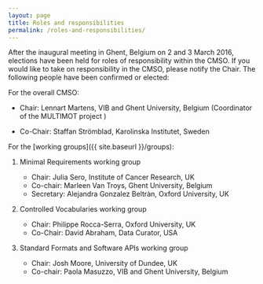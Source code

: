 ```yaml
---
layout: page
title: Roles and responsibilities
permalink: /roles-and-responsibilities/
---
```


After the inaugural meeting in Ghent, Belgium on 2 and 3 March 2016, elections have been held for roles of responsibility within the CMSO. If you would like to take on responsibility in the CMSO, please notify the Chair. The following people have been confirmed or elected:

For the overall CMSO:

- Chair: Lennart Martens, VIB and Ghent University, Belgium (Coordinator of the MULTIMOT project )
 
- Co-Chair: Staffan Strömblad, Karolinska Institutet, Sweden

For the [working groups]({{ site.baseurl }}/groups):

1. Minimal Requirements working group

   - Chair: Julia Sero, Institute of Cancer Research, UK
   - Co-chair: Marleen Van Troys, Ghent University, Belgium
   - Secretary: Alejandra Gonzalez Beltràn, Oxford University, UK

2. Controlled Vocabularies working group

   - Chair: Philippe Rocca-Serra, Oxford University, UK
   - Co-Chair: David Abraham, Data Curator, USA

3. Standard Formats and Software APIs working group

   - Chair: Josh Moore, University of Dundee, UK
   - Co-chair: Paola Masuzzo, VIB and Ghent University, Belgium
